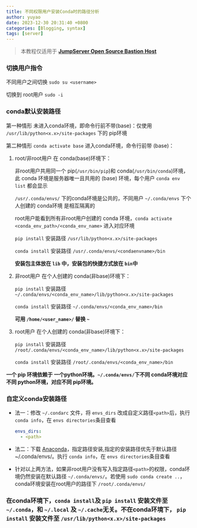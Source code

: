 ```yaml
---
title: 不同权限用户安装Conda时的路径分析
author: yuyao
date: 2023-12-30 20:31:40 +0800 
categories: [Blogging, syntax]
tags: [server]
---
```


> 本教程仅适用于 **[JumpServer Open Source Bastion Host](http://fat-ut.ppdaicorp.com/)**

### 切换用户指令

不同用户之间切换 `sudo su <username>`

切换到 root用户 `sudo -i`

### conda默认安装路径

第一种情形 未进入conda环境，即命令行前不带(base)：仅使用 `/usr/lib/python<x.x>/site-packages` 下的 pip环境

第二种情形 `conda activate base` 进入conda环境，命令行前带 (base)：

1. root/非root用户 在 conda(base)环境下：

    非root用户共用同一个 pip(`/usr/bin/pip`)和 conda(`/usr/bin/conda`)环境，此 conda 环境是服务器唯一且共用的 (base) 环境，每个用户 `conda env list` 都会显示
    
    `/usr/.conda/envs/` 下的conda环境是公共的，不同用户 `~/.conda/envs` 下个人创建的 conda环境 是相互隔离的

    root用户能看到所有非root用户创建的 conda 环境，`conda activate <conda_env_path>/<conda_env_name>` 进入对应环境

    `pip install` 安装路径 `/usr/lib/python<x.x>/site-packages`

    `conda install` 安装路径 `/usr/.conda/envs/<condaenvname>/bin`

    **安装包主体放在 `lib` 中，安装包的快捷方式放在 `bin`中**

2. 非root用户 在个人创建的 conda(非base)环境下：

    `pip install` 安装路径 `~/.conda/envs/<conda_env_name>/lib/python<x.x>/site-packages`

    `conda install` 安装路径 `~/.conda/envs/<conda_env_name>/bin`

    **可用 `/home/<user_name>/` 替换 `~`**

3. root用户 在个人创建的 conda(非base)环境下：

    `pip install` 安装路径 `/root/.conda/envs/<conda_env_name>/lib/python<x.x>/site-packages`

    `conda install` 安装路径 `/root/.conda/envs/<conda_env_name>/bin`

**一个 pip 环境依赖于 一个python环境。`~/.conda/envs/`下不同 conda环境对应不同 python环境，对应不同 pip环境。**    

### 自定义conda安装路径

- 法一：修改 `~/.condarc` 文件，将 `envs_dirs` 改成自定义路径`<path>`后，执行 `conda info`，在 `envs directories`条目查看

    ```yaml
    envs_dirs:
      - <path>
    ```

- 法二：下载 [Anaconda](https://repo.anaconda.com/archive/)，指定路径安装,指定的安装路径优先于默认路径 ~/.conda/envs/。执行 `conda info`，在 `envs directories`条目查看


- 针对以上两方法，如果非root用户没有写入指定路径`<path>`的权限，conda环境仍然安装在默认路径 `~/.conda/envs/`。若使用 `sudo conda create ..`，conda环境安装在root用户的路径下 `/root/.conda/envs/`


### 在conda环境下，`conda install`及 `pip install` 安装文件至 `~/.conda`，和 `~/.local` 及 `~/.cache`无关。不在conda环境下， `pip install` 安装文件至 `/usr/lib/python<x.x>/site-packages`